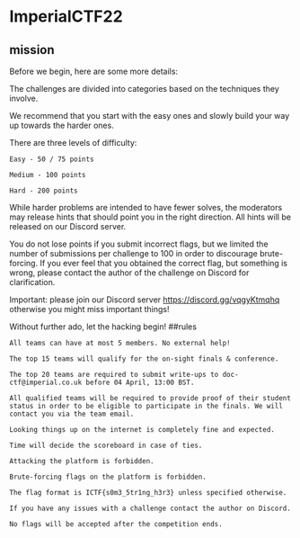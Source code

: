 # ImperialCTF22

## mission

Before we begin, here are some more details:

The challenges are divided into categories based on the techniques they involve.

We recommend that you start with the easy ones and slowly build your way up towards the harder ones.

There are three levels of difficulty:

    Easy - 50 / 75 points

    Medium - 100 points

    Hard - 200 points

While harder problems are intended to have fewer solves, the moderators may release hints that should point you in the right direction. All hints will be released on our Discord server.

You do not lose points if you submit incorrect flags, but we limited the number of submissions per challenge to 100 in order to discourage brute-forcing. If you ever feel that you obtained the correct flag, but something is wrong, please contact the author of the challenge on Discord for clarification.

Important: please join our Discord server https://discord.gg/vqgyKtmqhq otherwise you might miss important things!

Without further ado, let the hacking begin!
##rules

    All teams can have at most 5 members. No external help!

    The top 15 teams will qualify for the on-sight finals & conference.

    The top 20 teams are required to submit write-ups to doc-ctf@imperial.co.uk before 04 April, 13:00 BST.

    All qualified teams will be required to provide proof of their student status in order to be eligible to participate in the finals. We will contact you via the team email.

    Looking things up on the internet is completely fine and expected.

    Time will decide the scoreboard in case of ties.

    Attacking the platform is forbidden.

    Brute-forcing flags on the platform is forbidden.

    The flag format is ICTF{s0m3_5tr1ng_h3r3} unless specified otherwise.

    If you have any issues with a challenge contact the author on Discord.

    No flags will be accepted after the competition ends.

